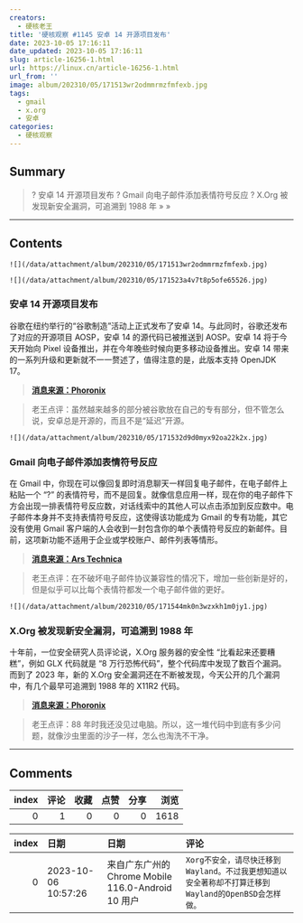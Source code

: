 ```yaml
---
creators:
  - 硬核老王
title: '硬核观察 #1145 安卓 14 开源项目发布'
date: 2023-10-05 17:16:11
date_updated: 2023-10-05 17:16:11
slug: article-16256-1.html
url: https://linux.cn/article-16256-1.html
url_from: ''
image: album/202310/05/171513wr2odmmrmzfmfexb.jpg
tags:
  - gmail
  - x.org
  - 安卓
categories:
  - 硬核观察
---
```


## Summary

> ? 安卓 14 开源项目发布
> ? Gmail 向电子邮件添加表情符号反应
> ? X.Org 被发现新安全漏洞，可追溯到 1988 年
> » 
> »

***

<!-- more -->

## Contents

`![](/data/attachment/album/202310/05/171513wr2odmmrmzfmfexb.jpg)`

`![](/data/attachment/album/202310/05/171523a4v7t8p5ofe65526.jpg)`

### 安卓 14 开源项目发布

谷歌在纽约举行的“谷歌制造”活动上正式发布了安卓 14。与此同时，谷歌还发布了对应的开源项目 AOSP，安卓 14 的源代码已被推送到 AOSP。安卓 14 将于今天开始向 Pixel 设备推出，并在今年晚些时候向更多移动设备推出。安卓 14 带来的一系列升级和更新就不一一赘述了，值得注意的是，此版本支持 OpenJDK 17。

> 
> **[消息来源：Phoronix](https://www.phoronix.com/news/Android-14-AOSP)**
> 
> 
> 

> 
> 老王点评：虽然越来越多的部分被谷歌放在自己的专有部分，但不管怎么说，安卓总是开源的，而且不是“延迟”开源。
> 
> 
> 

`![](/data/attachment/album/202310/05/171532d9d0myx92oa22k2x.jpg)`

### Gmail 向电子邮件添加表情符号反应

在 Gmail 中，你现在可以像回复即时消息聊天一样回复电子邮件，在电子邮件上粘贴一个 “?” 的表情符号，而不是回复。就像信息应用一样，现在你的电子邮件下方会出现一排表情符号反应数，对话线索中的其他人可以点击添加到反应数中。电子邮件本身并不支持表情符号反应，这使得该功能成为 Gmail 的专有功能，其它没有使用 Gmail 客户端的人会收到一封包含你的单个表情符号反应的新邮件。目前，这项新功能不适用于企业或学校账户、邮件列表等情形。

> 
> **[消息来源：Ars Technica](https://arstechnica.com/gadgets/2023/10/gmail-unleashes-email-emoji-reactions-onto-an-unsuspecting-world/)**
> 
> 
> 

> 
> 老王点评：在不破坏电子邮件协议兼容性的情况下，增加一些创新是好的，但是似乎可以比每个表情符都发一个电子邮件做的更好。
> 
> 
> 

`![](/data/attachment/album/202310/05/171544mk0n3wzxkh1m0jy1.jpg)`

### X.Org 被发现新安全漏洞，可追溯到 1988 年

十年前，一位安全研究人员评论说，X.Org 服务器的安全性 “比看起来还要糟糕”，例如 GLX 代码就是 “8 万行恐怖代码”，整个代码库中发现了数百个漏洞。而到了 2023 年，新的 X.Org 安全漏洞还在不断被发现，今天公开的几个漏洞中，有几个最早可追溯到 1988 年的 X11R2 代码。

> 
> **[消息来源：Phoronix](https://www.phoronix.com/news/XOrg-Vulnerabilities-Since-1988)**
> 
> 
> 

> 
> 老王点评：88 年时我还没见过电脑。所以，这一堆代码中到底有多少问题，就像沙虫里面的沙子一样，怎么也淘洗不干净。
> 
> 
>

***

## Comments


|   index |   评论 |   收藏 |   点赞 |   分享 |   浏览 |
|--------:|-------:|-------:|-------:|-------:|-------:|
|       0 |      1 |      0 |      0 |      0 |   1618 |

|   index | 日期                | 日期                                               | 评论                                                                                                |
|--------:|:--------------------|:---------------------------------------------------|:----------------------------------------------------------------------------------------------------|
|       0 | 2023-10-06 10:57:26 | 来自广东广州的 Chrome Mobile 116.0-Android 10 用户 | `Xorg不安全，请尽快迁移到Wayland。不过我更想知道以安全著称却不打算迁移到Wayland的OpenBSD会怎样做。` |
